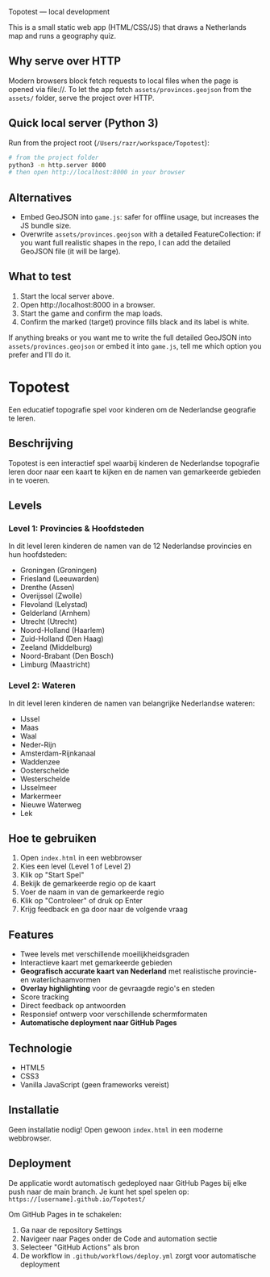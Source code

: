Topotest — local development

This is a small static web app (HTML/CSS/JS) that draws a Netherlands map and runs a geography quiz.

Why serve over HTTP
-------------------
Modern browsers block fetch requests to local files when the page is opened via file://. To let the app fetch `assets/provinces.geojson` from the `assets/` folder, serve the project over HTTP.

Quick local server (Python 3)
-----------------------------
Run from the project root (`/Users/razr/workspace/Topotest`):

```bash
# from the project folder
python3 -m http.server 8000
# then open http://localhost:8000 in your browser
```

Alternatives
------------
- Embed GeoJSON into `game.js`: safer for offline usage, but increases the JS bundle size.
- Overwrite `assets/provinces.geojson` with a detailed FeatureCollection: if you want full realistic shapes in the repo, I can add the detailed GeoJSON file (it will be large).

What to test
------------
1. Start the local server above.
2. Open http://localhost:8000 in a browser.
3. Start the game and confirm the map loads.
4. Confirm the marked (target) province fills black and its label is white.

If anything breaks or you want me to write the full detailed GeoJSON into `assets/provinces.geojson` or embed it into `game.js`, tell me which option you prefer and I'll do it.
# Topotest
Een educatief topografie spel voor kinderen om de Nederlandse geografie te leren.

## Beschrijving
Topotest is een interactief spel waarbij kinderen de Nederlandse topografie leren door naar een kaart te kijken en de namen van gemarkeerde gebieden in te voeren.

## Levels

### Level 1: Provincies & Hoofdsteden
In dit level leren kinderen de namen van de 12 Nederlandse provincies en hun hoofdsteden:
- Groningen (Groningen)
- Friesland (Leeuwarden)
- Drenthe (Assen)
- Overijssel (Zwolle)
- Flevoland (Lelystad)
- Gelderland (Arnhem)
- Utrecht (Utrecht)
- Noord-Holland (Haarlem)
- Zuid-Holland (Den Haag)
- Zeeland (Middelburg)
- Noord-Brabant (Den Bosch)
- Limburg (Maastricht)

### Level 2: Wateren
In dit level leren kinderen de namen van belangrijke Nederlandse wateren:
- IJssel
- Maas
- Waal
- Neder-Rijn
- Amsterdam-Rijnkanaal
- Waddenzee
- Oosterschelde
- Westerschelde
- IJsselmeer
- Markermeer
- Nieuwe Waterweg
- Lek

## Hoe te gebruiken
1. Open `index.html` in een webbrowser
2. Kies een level (Level 1 of Level 2)
3. Klik op "Start Spel"
4. Bekijk de gemarkeerde regio op de kaart
5. Voer de naam in van de gemarkeerde regio
6. Klik op "Controleer" of druk op Enter
7. Krijg feedback en ga door naar de volgende vraag

## Features
- Twee levels met verschillende moeilijkheidsgraden
- Interactieve kaart met gemarkeerde gebieden
- **Geografisch accurate kaart van Nederland** met realistische provincie- en waterlichaamvormen
- **Overlay highlighting** voor de gevraagde regio's en steden
- Score tracking
- Direct feedback op antwoorden
- Responsief ontwerp voor verschillende schermformaten
- **Automatische deployment naar GitHub Pages**

## Technologie
- HTML5
- CSS3
- Vanilla JavaScript (geen frameworks vereist)

## Installatie
Geen installatie nodig! Open gewoon `index.html` in een moderne webbrowser.

## Deployment
De applicatie wordt automatisch gedeployed naar GitHub Pages bij elke push naar de main branch. Je kunt het spel spelen op: `https://[username].github.io/Topotest/`

Om GitHub Pages in te schakelen:
1. Ga naar de repository Settings
2. Navigeer naar Pages onder de Code and automation sectie
3. Selecteer "GitHub Actions" als bron
4. De workflow in `.github/workflows/deploy.yml` zorgt voor automatische deployment
